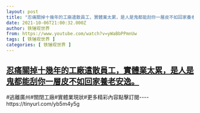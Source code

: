 ```yaml
---
layout: post
title: "忍痛關掉十幾年的工廠遣散員工，實體業太累，是人是鬼都能刮你一層皮不如回家養老安逸。"
date: 2021-10-06T21:00:32.000Z
author: 铁锤观世界
from: https://www.youtube.com/watch?v=yWaBbPPmnUw
tags: [ 铁锤观世界 ]
categories: [ 铁锤观世界 ]
---
```

<!--1633554032000-->
[忍痛關掉十幾年的工廠遣散員工，實體業太累，是人是鬼都能刮你一層皮不如回家養老安逸。](https://www.youtube.com/watch?v=yWaBbPPmnUw)
------

<div>
#逃離廣州#關閉工廠#實體業現狀#更多精彩內容點擊訂閱----https://tinyurl.com/yb5m4y5g
</div>
